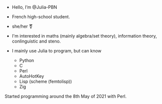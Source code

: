 - Hello, I’m @Julia-PBN

- French high-school student.
- she/her ⚧

- I'm interested in maths (mainly algebra/set theory), information theory, conlinguistic and steno.

- I mainly use Julia to program, but can know
  - Python
  - C
  - Perl
  - AutoHotKey
  - Lisp (scheme (femtolisp))
  - Zig  

Started programming around the 8th May of 2021 with Perl.


<!---
Julia-PBN/Julia-PBN is a ✨ special ✨ repository because its `README.md` (this file) appears on your GitHub profile.
You can click the Preview link to take a look at your changes.
--->
